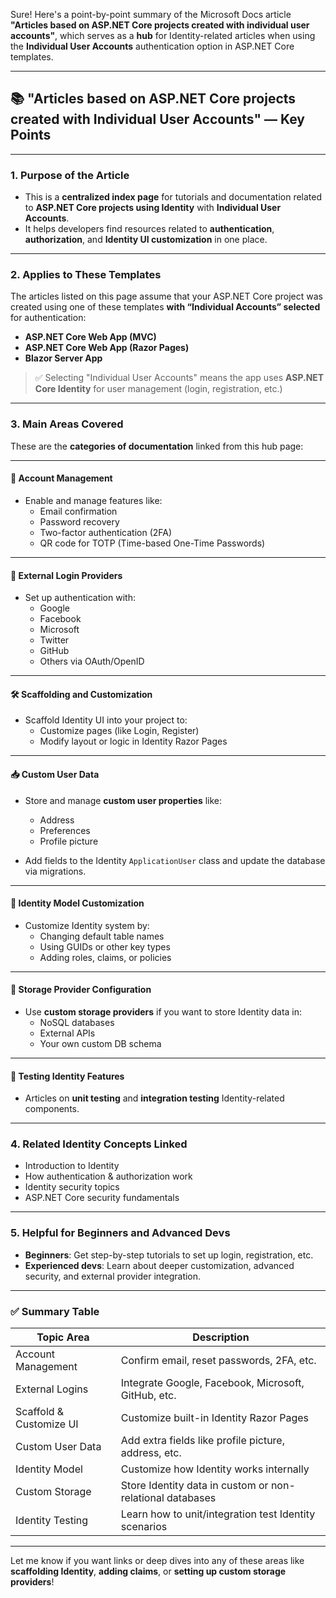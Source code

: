 Sure! Here's a point-by-point summary of the Microsoft Docs article **"Articles based on ASP.NET Core projects created with individual user accounts"**, which serves as a **hub** for Identity-related articles when using the **Individual User Accounts** authentication option in ASP.NET Core templates.

---

## 📚 "Articles based on ASP.NET Core projects created with Individual User Accounts" — Key Points

---

### **1. Purpose of the Article**

- This is a **centralized index page** for tutorials and documentation related to **ASP.NET Core projects using Identity** with **Individual User Accounts**.
- It helps developers find resources related to **authentication**, **authorization**, and **Identity UI customization** in one place.

---

### **2. Applies to These Templates**

The articles listed on this page assume that your ASP.NET Core project was created using one of these templates **with “Individual Accounts” selected** for authentication:

- **ASP.NET Core Web App (MVC)**
- **ASP.NET Core Web App (Razor Pages)**
- **Blazor Server App**

> ✅ Selecting "Individual User Accounts" means the app uses **ASP.NET Core Identity** for user management (login, registration, etc.)

---

### **3. Main Areas Covered**

These are the **categories of documentation** linked from this hub page:

---

#### 🔐 **Account Management**

- Enable and manage features like:
  - Email confirmation
  - Password recovery
  - Two-factor authentication (2FA)
  - QR code for TOTP (Time-based One-Time Passwords)

---

#### 🔗 **External Login Providers**

- Set up authentication with:
  - Google
  - Facebook
  - Microsoft
  - Twitter
  - GitHub
  - Others via OAuth/OpenID

---

#### 🛠 **Scaffolding and Customization**

- Scaffold Identity UI into your project to:
  - Customize pages (like Login, Register)
  - Modify layout or logic in Identity Razor Pages

---

#### 📥 **Custom User Data**

- Store and manage **custom user properties** like:
  - Address
  - Preferences
  - Profile picture

- Add fields to the Identity `ApplicationUser` class and update the database via migrations.

---

#### 🧱 **Identity Model Customization**

- Customize Identity system by:
  - Changing default table names
  - Using GUIDs or other key types
  - Adding roles, claims, or policies

---

#### 💾 **Storage Provider Configuration**

- Use **custom storage providers** if you want to store Identity data in:
  - NoSQL databases
  - External APIs
  - Your own custom DB schema

---

#### 🧪 **Testing Identity Features**

- Articles on **unit testing** and **integration testing** Identity-related components.

---

### **4. Related Identity Concepts Linked**

- Introduction to Identity
- How authentication & authorization work
- Identity security topics
- ASP.NET Core security fundamentals

---

### **5. Helpful for Beginners and Advanced Devs**

- **Beginners**: Get step-by-step tutorials to set up login, registration, etc.
- **Experienced devs**: Learn about deeper customization, advanced security, and external provider integration.

---

### ✅ Summary Table

| Topic Area                 | Description                                                              |
|----------------------------|---------------------------------------------------------------------------|
| Account Management         | Confirm email, reset passwords, 2FA, etc.                                 |
| External Logins            | Integrate Google, Facebook, Microsoft, GitHub, etc.                       |
| Scaffold & Customize UI    | Customize built-in Identity Razor Pages                                  |
| Custom User Data           | Add extra fields like profile picture, address, etc.                      |
| Identity Model             | Customize how Identity works internally                                  |
| Custom Storage             | Store Identity data in custom or non-relational databases                |
| Identity Testing           | Learn how to unit/integration test Identity scenarios                    |

---

Let me know if you want links or deep dives into any of these areas like **scaffolding Identity**, **adding claims**, or **setting up custom storage providers**!